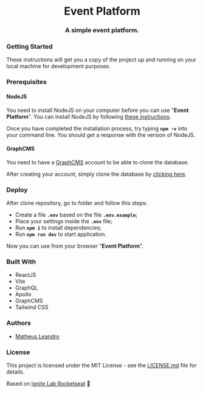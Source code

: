<h1 align="center">
  Event Platform
</h1>

<h3 align="center">
  A simple event platform.
</h3>

<h3>Getting Started</h3>

These instructions will get you a copy of the project up and running on your local machine for development purposes.

<h3>Prerequisites</h3>

<h4>NodeJS</h4>

You need to install NodeJS on your computer before you can use "**Event Platform**". You can install NodeJS by following <a href="https://nodejs.org/en/download/package-manager/">these instructions</a>.

Once you have completed the installation process, try typing **```npm -v```** into your command line. You should get a response with the version of NodeJS.

<h4>GraphCMS</h4>

You need to have a <a href="https://graphcms.com/">GraphCMS</a> account to be able to clone the database.

After creating your account, simply clone the database by <a href="rseat.in/lab-graphcms">clicking here</a>.

<h3>Deploy</h3>

After clone repository, go to folder and follow this steps:

- Create a file **`.env`** based on the file **`.env.example`**;
- Place your settings inside the **`.env`** file;
- Run **`npm i`** to install dependencies;
- Run **`npm run dev`** to start application.

Now you can use from your browser "**Event Platform**".

<h3>Built With</h3>

<ul>
  <li>ReactJS</li>
  <li>Vite</li>
  <li>GraphQL</li>
  <li>Apollo</li>
  <li>GraphCMS</li>
  <li>Tailwind CSS</li>
</ul>

<h3>Authors</h3>

<ul>
  <li><a href="http://matheusleandro.com">Matheus Leandro</a></li>
</ul>

<h3>License</h3>

This project is licensed under the MIT License - see the <a href="https://github.com/matheusleandroo/reactjs-crud/blob/master/LICENSE">LICENSE.md</a> file for details.

Based on <a href="https://lp.rocketseat.com.br/inscricao/ignite-lab">Ignite Lab Rocketseat</a> :rocket:
